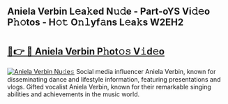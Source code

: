 ## Aniela Verbin L𝚎a𝚔ed N𝚞𝚍e - Part-oYS Vi𝚍𝚎o P𝚑𝚘tos - H𝚘𝚝 O𝚗𝚕yf𝚊ns L𝚎a𝚔s W2EH2

# <h2><a href="http://kfedta3.oniu.top/?m=Aniela+Verbin">🔗👉 🔴 Aniela Verbin P𝚑ot𝚘𝚜 V𝚒d𝚎o</a></h2>

[![Aniela Verbin Nu𝚍e𝚜](https://i.imgur.com/0qMVB7G.gif)](http://kfedta3.oniu.top/?m=Aniela+Verbin)
Social media influencer Aniela Verbin, known for disseminating dance and lifestyle information, featuring presentations and vlogs. Gifted vocalist Aniela Verbin, known for their remarkable singing abilities and achievements in the music world.  
